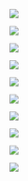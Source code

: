 [![](https://www.sourcexchange.net/storage/LbKwQ3ccOWE7BFty0jZl706o0h4uLcj7uRmmqJK0.png)](https://demo.nebula.style)

![](https://www.sourcexchange.net/storage/Lt8rF83vqLcJaqK0NwG7zSfj0T6rUJHFpJJ9f1t5.png)

![](https://www.sourcexchange.net/storage/gZaFeHliOXtlPeHZ61cvLlAWVfDTup6OWGpYwSq8.png)

![](https://www.sourcexchange.net/storage/YOuvxPkBXAC8z1zf5W2mqpgWFvs2XjPtY2EiGlLR.png)

![](https://www.sourcexchange.net/storage/45j2IUEaHNo1XmtqwvaFHgosXxCpjKgWkpRjW2ri.png)

![](https://www.sourcexchange.net/storage/ShJLkExS5J7ZkcIwjLMJpU2buQhDwIN7gSGCUAtU.png)

![](https://www.sourcexchange.net/storage/m0jNhrcX7KPrISfA0yxqjMFQmGUFDMsVV8CT5dXr.png)

![](https://github.com/user-attachments/assets/20fd1cf9-3b84-4aa4-8ae0-a52fb3eaeee4)

[![](https://www.sourcexchange.net/storage/eNCO0aaLlLgJwEpheVswX3JpkWSopmztJZ1Ix2zZ.png)](https://blueprint.zip)

[![](https://www.sourcexchange.net/storage/bgo1KJ39oFp5bC6ZMwJHBjYrcpYZVY3PcMbM8rME.png)](https://cdn.nebula.style/etc/policies/)
